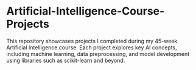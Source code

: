 # Artificial-Intelligence-Course-Projects
This repository showcases projects I completed during my 45-week Artificial Intelligence course. Each project explores key AI concepts, including machine learning, data preprocessing, and model development using libraries such as scikit-learn and beyond.
